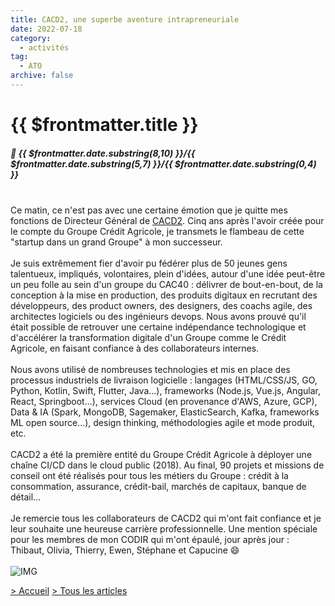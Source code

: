 ```yaml
---
title: CACD2, une superbe aventure intrapreneuriale
date: 2022-07-18
category:
  - activités
tag:
  - ATO
archive: false
---
```

# {{ $frontmatter.title }}
##### :calendar: {{ $frontmatter.date.substring(8,10) }}/{{ $frontmatter.date.substring(5,7) }}/{{ $frontmatter.date.substring(0,4) }}<br><br>

Ce matin, ce n'est pas avec une certaine émotion que je quitte mes fonctions de Directeur Général de [CACD2]. Cinq ans après l'avoir créée pour le compte du Groupe Crédit Agricole, je transmets le flambeau de cette "startup dans un grand Groupe" à mon successeur.
<br><br>
Je suis extrêmement fier d'avoir pu fédérer plus de 50 jeunes gens talentueux, impliqués, volontaires, plein d'idées, autour d'une idée peut-être un peu folle au sein d'un groupe du CAC40 : délivrer de bout-en-bout, de la conception à la mise en production, des produits digitaux en recrutant des développeurs, des product owners, des designers, des coachs agile, des architectes logiciels ou des ingénieurs devops. Nous avons prouvé qu'il était possible de retrouver une certaine indépendance technologique et d'accélérer la transformation digitale d'un Groupe comme le Crédit Agricole, en faisant confiance à des collaborateurs internes.
<br><br>
Nous avons utilisé de nombreuses technologies et mis en place des processus industriels de livraison logicielle : langages (HTML/CSS/JS, GO, Python, Kotlin, Swift, Flutter, Java...), frameworks (Node.js, Vue.js, Angular, React, Springboot...), services Cloud (en provenance d'AWS, Azure, GCP), Data & IA (Spark, MongoDB, Sagemaker, ElasticSearch, Kafka, frameworks ML open source...), design thinking, méthodologies agile et mode produit, etc.
<br><br>
CACD2 a été la première entité du Groupe Crédit Agricole à déployer une chaîne CI/CD dans le cloud public (2018). Au final, 90 projets et missions de conseil ont été réalisés pour tous les métiers du Groupe : crédit à la consommation, assurance, crédit-bail, marchés de capitaux, banque de détail...
<br><br>
Je remercie tous les collaborateurs de CACD2 qui m'ont fait confiance et je leur souhaite une heureuse carrière professionnelle. Une mention spéciale pour les membres de mon CODIR qui m'ont épaulé, jour après jour : Thibaut, Olivia, Thierry, Ewen, Stéphane et Capucine :smile:
<br><br>
![IMG](/assets/img/CACD2_CorseJuin2022.webp "Dernier séminaire CACD2")
<br>

[> Accueil](/) [> Tous les articles](/articles)

[CACD2]: https://www.cacd2.fr